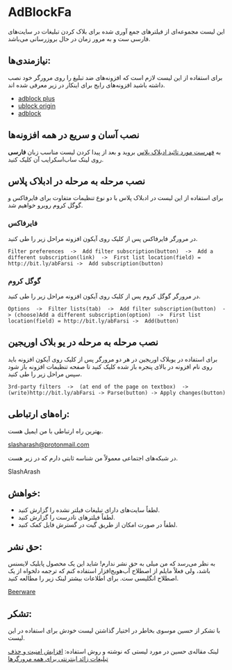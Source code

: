 # AdBlockFa

این لیست مجموعه‌ای از فیلترهای جمع آوری شده برای بلاک کردن تبلیغات در سایت‌های فارسی ست و به مرور زمان در حال بروزرسانی می‌باشد.

## نیازمندی‌ها:

برای استفاده از این لیست لازم است که افزونه‌های ضد تبلیغ را روی مرورگر خود نصب داشته باشید افزونه‌های رایج برای اینکار در زیر معرفی شده اند.

- [adblock plus](https://adblockplus.org/)
- [ublock origin](https://github.com/gorhill/uBlock/)
- [adblock](https://getadblock.com/)
## نصب آسان و سریع در همه افزونه‌ها
به [فهرست مورد تائید ادبلاک پلاس](https://adblockplus.org/subscriptions) بروید و بعد از پیدا کردن لیست مناسب زبان **فارسی** روی لینک ساب‌اسکرایب آن کلیک کنید.

## نصب مرحله به مرحله در ادبلاک پلاس
برای استفاده از این لیست در ادبلاک پلاس با دو نوع تنظیمات متفاوت برای فایرفاکس و گوگل کروم روبرو خواهیم شد.

### فایرفاکس
در مرورگر فایرفاکس پس از کلیک روی آیکون افزونه مراحل زیر را طی کنید.

	Filter preferences  ->  Add filter subscription(button)  ->  Add a different subscription(link)  ->  First list location(field) = http://bit.ly/abFarsi ->  Add subscription(button)
### گوگل کروم
در مرورگر گوگل کروم پس از کلیک روی آیکون افزونه مراحل زیر را طی کنید.

	Options  ->  Filter lists(tab)  ->  Add filter subscription(button)  -> (choose)Add a different subscription(option)  ->  First list location(field) = http://bit.ly/abFarsi ->  Add(button)
## نصب مرحله به مرحله در یو بلاک اوریجین
برای استفاده در یوبلاک اوریجین در هر دو مرورگر پس از کلیک روی آیکون افزونه باید روی نام افزونه در بالای پنجره باز شده کلیک کنید تا صفحه تنظیمات افزونه باز شود سپس مراحل زیر را طی کنید.

	3rd-party filters  ->  (at end of the page on textbox)  ->  (write)http://bit.ly/abFarsi -> Parse(button) -> Apply changes(button)


## راه‌های ارتباطی:

بهترین راه ارتباطی با من ایمیل هست.

slasharash@protonmail.com

در شبکه‌های اجتماعی معمولاً من شناسه ثابتی دارم که در زیر هست.

SlashArash

## خواهش:

- لطفاً سایت‌های دارای تبلیغات فیلتر نشده را گزارش کنید.
- لطفاً فیلترهای نادرست را گزارش کنید.
- لطفاً در صورت امکان از طریق گیت در گسترش فایل کمک کنید.

## حق نشر:
به نظر می‌رسد که من میلی به حق نشر ندارم! شاید این یک محصول پابلیک لایسنس باشد، ولی فعلاً مایلم از اصطلاح آب‌هویج‌افزار استفاده کنم که ترجمه دلخواه از یک اصطلاح انگلیسی ست. برای اطلاعات بیشتر لینک زیر را مطالعه کنید.

[Beerware](https://en.wikipedia.org/wiki/Beerware)

## تشکر:
با تشکر از حسین موسوی بخاطر در اختیار گذاشتن لیست خودش برای استفاده در این لیست.

لینک مقاله‌ی حسین در مورد لیستی که نوشته و روش استفاده: 
[افزایش امنیت و حذف تبلیغات زائد اینترنتی برای همه مرورگرها](http://secureweb.persianblog.ir/post/19/)